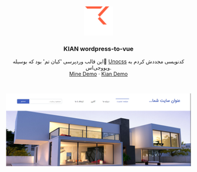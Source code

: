 <div id="top"></div>
<!--
*** Thanks for checking out the Best-README-Template. If you have a suggestion
*** Don't forget to give the project a star!
-->

<br />
<div align="center">
  <a href="https://theme47.mywebzi.ir/">
    <img src="./src/assets/images/kian.png" alt="Logo" width="80" height="80">
  </a>

  <h3 align="center">KIAN wordpress-to-vue</h3>

  <p align="center">
   این قالب وردپرسی 'کیان تم' بود که بوسیله 
    <a href="https://uno.antfu.me/">ٔUnocss</a>
   کدنویسی مجددش کردم به ویوو‌جی‌اس.
    <br />
    <a href="https://github.com/Dellcash/Wordpress-to-Vue-KIAN-template">Mine Demo</a>
    ·
    <a href="https://theme47.mywebzi.ir/">Kian Demo</a>
  </p>
  </p>
  
  <br />

![js to vue](./src/assets/images/screen.png)

</div>
